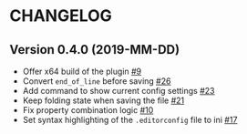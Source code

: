 CHANGELOG
=========

Version 0.4.0 (2019-MM-DD)
--------------------------

* Offer x64 build of the plugin [#9](https://github.com/editorconfig/editorconfig-notepad-plus-plus/issues/9)
* Convert `end_of_line` before saving [#26](https://github.com/editorconfig/editorconfig-notepad-plus-plus/pull/26)
* Add command to show current config settings [#23](https://github.com/editorconfig/editorconfig-notepad-plus-plus/pull/23)
* Keep folding state when saving the file [#21](https://github.com/editorconfig/editorconfig-notepad-plus-plus/pull/21)
* Fix property combination logic [#10](https://github.com/editorconfig/editorconfig-notepad-plus-plus/pull/10)
* Set syntax highlighting of the `.editorconfig` file to ini [#17](https://github.com/editorconfig/editorconfig-notepad-plus-plus/pull/17)
